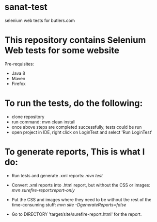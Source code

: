 # sanat-test
selenium web tests for butlers.com

# This repository contains Selenium Web tests for some website

Pre-requisites:
- Java 8
- Maven
- Firefox


# To run the tests, do the following:
- clone repository
- run command: mvn clean install
- once above steps are completed successfully, tests could be run
- open project in IDE, right click on LoginTest and select 'Run LoginTest'

# To generate reports, This is what I do:
                     
   - Run tests and generate .xml reports:
        _mvn test_
                     
   - Convert .xml reports into .html report, but without the CSS or images:
        _mvn surefire-report:report-only_
                     
   - Put the CSS and images where they need to be without the rest of the time-consuming stuff:
        _mvn site -DgenerateReports=false_
 
   - Go to DIRECTORY 'target/site/surefire-report.html' for the report.
